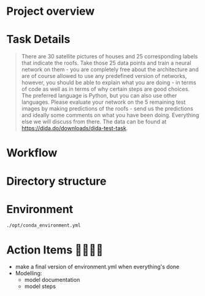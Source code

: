 # Project overview

# Task Details

> There are 30 satellite pictures of houses and 25 corresponding labels that indicate the roofs. Take those 25 data points and train a neural network on them - you are completely free about the architecture and are of course allowed to use any predefined version of networks, however, you should be able to explain what you are doing - in terms of code as well as in terms of why certain steps are good choices. The preferred language is Python, but you can also use other languages. Please evaluate your network on the 5 remaining test images by making predictions of the roofs - send us the predictions and ideally some comments on what you have been doing. Everything else we will discuss from there. The data can be found at https://dida.do/downloads/dida-test-task.

# Workflow

# Directory structure

# Environment

```
./opt/conda_environment.yml
```

# Action Items 🚨🚨🚨🚨
* make a final version of environment.yml when everything's done
* Modelling:
    * model documentation
    * model steps